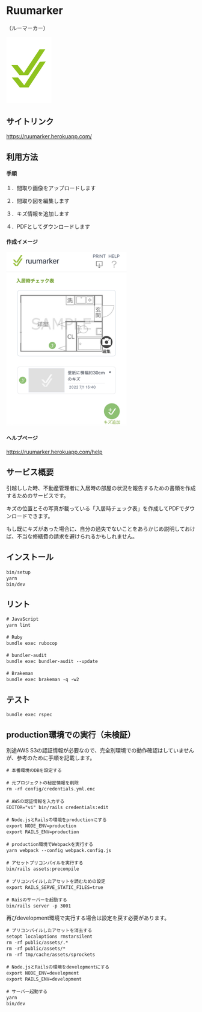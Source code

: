 # Ruumarker 
（ルーマーカー）

<img src="./app/assets/images/logo.png" width="120px">

## サイトリンク

https://ruumarker.herokuapp.com/

## 利用方法

#### 手順

１．間取り画像をアップロードします

２．間取り図を編集します

３．キズ情報を追加します

４．PDFとしてダウンロードします

#### 作成イメージ

<img src="./app/assets/images/help/updated.png" width="320px">

#### ヘルプページ

https://ruumarker.herokuapp.com/help

## サービス概要

引越しした時、不動産管理者に入居時の部屋の状況を報告するための書類を作成するためのサービスです。 

キズの位置とその写真が載っている「入居時チェック表」を作成してPDFでダウンロードできます。

もし既にキズがあった場合に、自分の過失でないことをあらかじめ説明しておけば、不当な修繕費の請求を避けられるかもしれません。

## インストール

```shell
bin/setup
yarn
bin/dev
```
## リント
```shell
# JavaScript
yarn lint 

# Ruby
bundle exec rubocop

# bundler-audit
bundle exec bundler-audit --update

# Brakeman
bundle exec brakeman -q -w2 
```

## テスト
```shell
bundle exec rspec
```

## production環境での実行（未検証）
別途AWS S3の認証情報が必要なので、完全別環境での動作確認はしていませんが、参考のために手順を記載します。

```shell
# 本番環境のDBを設定する

# 元プロジェクトの秘密情報を削除
rm -rf config/credentials.yml.enc

# AWSの認証情報を入力する
EDITOR="vi" bin/rails credentials:edit

# Node.jsとRailsの環境をproductionにする
export NODE_ENV=production
export RAILS_ENV=production

# production環境でWebpackを実行する
yarn webpack --config webpack.config.js

# アセットプリコンパイルを実行する
bin/rails assets:precompile

# プリコンパイルしたアセットを読むための設定
export RAILS_SERVE_STATIC_FILES=true

# Raisのサーバーを起動する
bin/rails server -p 3001
```
再びdevelopment環境で実行する場合は設定を戻す必要があります。
```shell
# プリコンパイルしたアセットを消去する
setopt localoptions rmstarsilent
rm -rf public/assets/.*
rm -rf public/assets/*
rm -rf tmp/cache/assets/sprockets

# Node.jsとRailsの環境をdevelopmentにする
export NODE_ENV=development
export RAILS_ENV=development

# サーバー起動する
yarn
bin/dev
```
